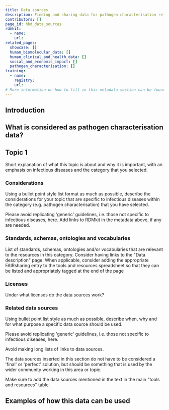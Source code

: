 ```yaml
---
title: Data sources
description: Finding and sharing data for pathogen characterisation related data sources.
contributors: []
page_id: hbd_data_sources
rdmkit:
  - name:
    url:
related_pages: 
  showcase: []
  human_biomolecular_data: []
  human_clinical_and_health_data: []
  social_and_economic_impact: []
  pathogen_characterisation: []
training:
  - name:
    registry:
    url:
# More information on how to fill in this metadata section can be found here https://www.infectious-diseases-toolkit.org/contribute/page_metadata
---
```


## Introduction

## What is considered as pathogen characterisation data?

## Topic 1 <!--- Subsection related to a specific topic related to the data sources of the category that you selected.--->

Short explanation of what this topic is about and why it is important, with an emphasis on infectious diseases and the category that you selected.

### Considerations

Using a bullet point style list format as much as possible, describe the considerations for your topic that are specific to infectious diseases within the category (e.g. pathogen characterisation) that you have selected.

Please avoid replicating 'generic' guidelines, i.e. those not specific to infectious diseases, here. Add links to RDMkit in the metadata above, if any are needed. 

### Standards, schemas, ontologies and vocabularies <!--- (optional) --->

List of standards, schemas, ontologies and/or vocabularies that are relevant to the resources in this category. Consider having links to the "Data description" page.
When applicable, consider adding the appropriate FAIRsharing entry to the tools and resources spreadsheet so that they can be listed and appropriately tagged at the end of the page

### Licenses <!--- (optional) --->

Under what licenses do the data sources work?

### Related data sources

Using bullet point list style as much as possible, describe when, why and for what purpose a specific data source should be used.

Please avoid replicating 'generic' guidelines, i.e. those not specific to infectious diseases, here.

Avoid making long lists of links to data sources.

The data sources inserted in this section do not have to be considered a 'final' or 'perfect' solution, but should be something that is used by the wider community working in this area or topic.

Make sure to add the data sources mentioned in the text in the main "tools and resources" table.

## Examples of how this data can be used
